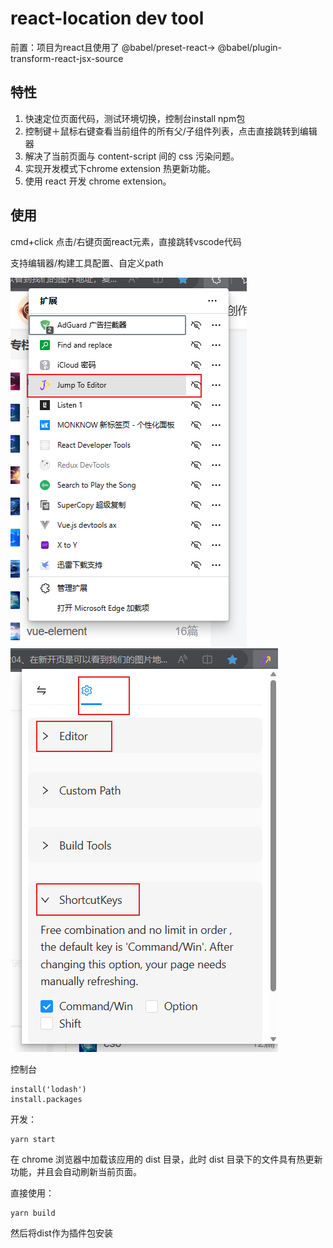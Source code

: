 # react-location dev tool



前置：项目为react且使用了 @babel/preset-react-> @babel/plugin-transform-react-jsx-source
## 特性

1. 快速定位页面代码，测试环境切换，控制台install npm包
2. 控制键＋鼠标右键查看当前组件的所有父/子组件列表，点击直接跳转到编辑器
3. 解决了当前页面与 content-script 间的 css 污染问题。
4. 实现开发模式下chrome extension 热更新功能。
5. 使用 react 开发 chrome extension。


## 使用

cmd+click 点击/右键页面react元素，直接跳转vscode代码

支持编辑器/构建工具配置、自定义path

![image](assets/react-location.png)
![image](assets/react-location2.png)

控制台
```
install('lodash')
install.packages
```


开发：
```
yarn start
```
在 chrome 浏览器中加载该应用的 dist 目录，此时 dist 目录下的文件具有热更新功能，并且会自动刷新当前页面。


直接使用：
```
yarn build
```
然后将dist作为插件包安装
